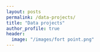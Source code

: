 ```yaml
---
layout: posts
permalink: /data-projects/
title: "Data projects"
author_profile: true
header:
  image: "/images/fort point.png"
---
```

